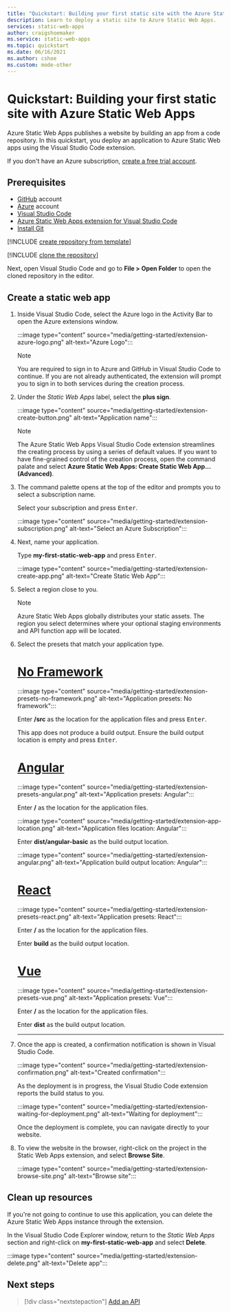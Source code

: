 ```yaml
---
title: "Quickstart: Building your first static site with the Azure Static Web Apps"
description: Learn to deploy a static site to Azure Static Web Apps.
services: static-web-apps
author: craigshoemaker
ms.service: static-web-apps
ms.topic: quickstart
ms.date: 06/16/2021
ms.author: cshoe
ms.custom: mode-other
---
```


# Quickstart: Building your first static site with Azure Static Web Apps

Azure Static Web Apps publishes a website by building an app from a code repository. In this quickstart, you deploy an application to Azure Static Web apps using the Visual Studio Code extension.

If you don't have an Azure subscription, [create a free trial account](https://azure.microsoft.com/free).

## Prerequisites

- [GitHub](https://github.com) account
- [Azure](https://portal.azure.com) account
- [Visual Studio Code](https://code.visualstudio.com)
- [Azure Static Web Apps extension for Visual Studio Code](https://marketplace.visualstudio.com/items?itemName=ms-azuretools.vscode-azurestaticwebapps)
- [Install Git](https://www.git-scm.com/downloads)

[!INCLUDE [create repository from template](../../includes/static-web-apps-get-started-create-repo.md)]

[!INCLUDE [clone the repository](../../includes/static-web-apps-get-started-clone-repo.md)]

Next, open Visual Studio Code and go to **File > Open Folder** to open the cloned repository in the editor.

## Create a static web app

1. Inside Visual Studio Code, select the Azure logo in the Activity Bar to open the Azure extensions window.

    :::image type="content" source="media/getting-started/extension-azure-logo.png" alt-text="Azure Logo":::

    > [!NOTE]
    > You are required to sign in to Azure and GitHub in Visual Studio Code to continue. If you are not already authenticated, the extension will prompt you to sign in to both services during the creation process.

1. Under the _Static Web Apps_ label, select the **plus sign**.

    :::image type="content" source="media/getting-started/extension-create-button.png" alt-text="Application name":::
    
    > [!NOTE]
    > The Azure Static Web Apps Visual Studio Code extension streamlines the creating process by using a series of default values. If you want to have fine-grained control of the creation process, open the command palate and select **Azure Static Web Apps: Create Static Web App... (Advanced)**.

1. The command palette opens at the top of the editor and prompts you to select a subscription name.

    Select your subscription and press <kbd>Enter</kbd>.

    :::image type="content" source="media/getting-started/extension-subscription.png" alt-text="Select an Azure Subscription":::

1. Next, name your application.

    Type **my-first-static-web-app** and press <kbd>Enter</kbd>.

    :::image type="content" source="media/getting-started/extension-create-app.png" alt-text="Create Static Web App":::

1. Select a region close to you.

    > [!NOTE]
    > Azure Static Web Apps globally distributes your static assets. The region you select determines where your optional staging environments and API function app will be located.

1. Select the presets that match your application type.

    # [No Framework](#tab/vanilla-javascript)

    :::image type="content" source="media/getting-started/extension-presets-no-framework.png" alt-text="Application presets: No framework":::

    Enter **/src** as the location for the application files and press <kbd>Enter</kbd>.

    This app does not produce a build output. Ensure the build output location is empty and press <kbd>Enter</kbd>.

    # [Angular](#tab/angular)

    :::image type="content" source="media/getting-started/extension-presets-angular.png" alt-text="Application presets: Angular":::

    Enter **/** as the location for the application files.

    :::image type="content" source="media/getting-started/extension-app-location.png" alt-text="Application files location: Angular":::

    Enter **dist/angular-basic** as the build output location.

    :::image type="content" source="media/getting-started/extension-angular.png" alt-text="Application build output location: Angular":::

    # [React](#tab/react)

    :::image type="content" source="media/getting-started/extension-presets-react.png" alt-text="Application presets: React":::

    Enter **/** as the location for the application files.

    Enter **build** as the build output location.

    # [Vue](#tab/vue)

    :::image type="content" source="media/getting-started/extension-presets-vue.png" alt-text="Application presets: Vue":::

    Enter **/** as the location for the application files.

    Enter **dist** as the build output location.

    ---

1. Once the app is created, a confirmation notification is shown in Visual Studio Code.

    :::image type="content" source="media/getting-started/extension-confirmation.png" alt-text="Created confirmation":::

    As the deployment is in progress, the Visual Studio Code extension reports the build status to you.

    :::image type="content" source="media/getting-started/extension-waiting-for-deployment.png" alt-text="Waiting for deployment":::

    Once the deployment is complete, you can navigate directly to your website.

1. To view the website in the browser, right-click on the project in the Static Web Apps extension, and select **Browse Site**.

    :::image type="content" source="media/getting-started/extension-browse-site.png" alt-text="Browse site":::

## Clean up resources

If you're not going to continue to use this application, you can delete the Azure Static Web Apps instance through the extension.

In the Visual Studio Code Explorer window, return to the _Static Web Apps_ section and right-click on **my-first-static-web-app** and select **Delete**.

:::image type="content" source="media/getting-started/extension-delete.png" alt-text="Delete app":::

## Next steps

> [!div class="nextstepaction"]
> [Add an API](add-api.md)
